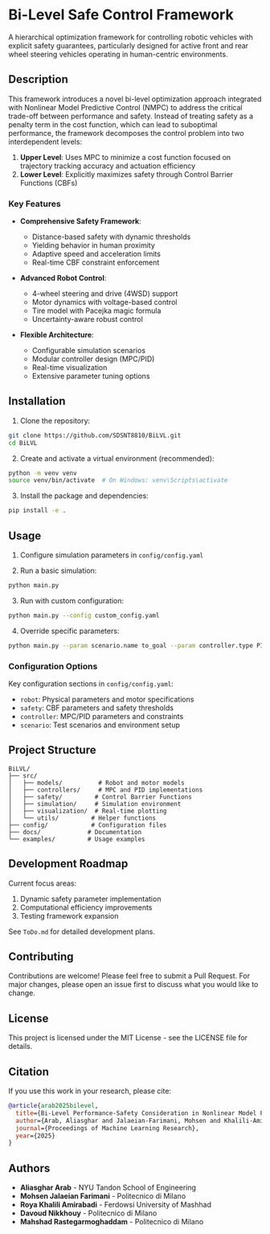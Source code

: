 # Bi-Level Safe Control Framework

A hierarchical optimization framework for controlling robotic vehicles with explicit safety guarantees, particularly designed for active front and rear wheel steering vehicles operating in human-centric environments.

## Description

This framework introduces a novel bi-level optimization approach integrated with Nonlinear Model Predictive Control (NMPC) to address the critical trade-off between performance and safety. Instead of treating safety as a penalty term in the cost function, which can lead to suboptimal performance, the framework decomposes the control problem into two interdependent levels:

1. **Upper Level**: Uses MPC to minimize a cost function focused on trajectory tracking accuracy and actuation efficiency
2. **Lower Level**: Explicitly maximizes safety through Control Barrier Functions (CBFs)

### Key Features

- **Comprehensive Safety Framework**: 
  - Distance-based safety with dynamic thresholds
  - Yielding behavior in human proximity
  - Adaptive speed and acceleration limits
  - Real-time CBF constraint enforcement

- **Advanced Robot Control**:
  - 4-wheel steering and drive (4WSD) support
  - Motor dynamics with voltage-based control
  - Tire model with Pacejka magic formula
  - Uncertainty-aware robust control

- **Flexible Architecture**:
  - Configurable simulation scenarios
  - Modular controller design (MPC/PID)
  - Real-time visualization
  - Extensive parameter tuning options

## Installation

1. Clone the repository:
```bash
git clone https://github.com/SDSNT8810/BiLVL.git
cd BiLVL
```

2. Create and activate a virtual environment (recommended):
```bash
python -m venv venv
source venv/bin/activate  # On Windows: venv\Scripts\activate
```

3. Install the package and dependencies:
```bash
pip install -e .
```

## Usage

1. Configure simulation parameters in `config/config.yaml`

2. Run a basic simulation:
```bash
python main.py
```

3. Run with custom configuration:
```bash
python main.py --config custom_config.yaml
```

4. Override specific parameters:
```bash
python main.py --param scenario.name to_goal --param controller.type PID
```

### Configuration Options

Key configuration sections in `config/config.yaml`:
- `robot`: Physical parameters and motor specifications
- `safety`: CBF parameters and safety thresholds
- `controller`: MPC/PID parameters and constraints
- `scenario`: Test scenarios and environment setup

## Project Structure

```
BiLVL/
├── src/
│   ├── models/          # Robot and motor models
│   ├── controllers/     # MPC and PID implementations
│   ├── safety/         # Control Barrier Functions
│   ├── simulation/     # Simulation environment
│   ├── visualization/  # Real-time plotting
│   └── utils/         # Helper functions
├── config/            # Configuration files
├── docs/             # Documentation
└── examples/         # Usage examples
```

## Development Roadmap

Current focus areas:
1. Dynamic safety parameter implementation
2. Computational efficiency improvements
3. Testing framework expansion

See `ToDo.md` for detailed development plans.

## Contributing

Contributions are welcome! Please feel free to submit a Pull Request. For major changes, please open an issue first to discuss what you would like to change.

## License

This project is licensed under the MIT License - see the LICENSE file for details.

## Citation

If you use this work in your research, please cite:

```bibtex
@article{arab2025bilevel,
  title={Bi-Level Performance-Safety Consideration in Nonlinear Model Predictive Control},
  author={Arab, Aliasghar and Jalaeian-Farimani, Mohsen and Khalili-Amirabadi, Roya, and Nikkhouy, Davoud and Rastegarmoghaddam, Mahshad},
  journal={Proceedings of Machine Learning Research},
  year={2025}
}
```

## Authors

- **Aliasghar Arab** - NYU Tandon School of Engineering
- **Mohsen Jalaeian Farimani** - Politecnico di Milano
- **Roya Khalili Amirabadi** - Ferdowsi University of Mashhad
- **Davoud Nikkhouy** - Politecnico di Milano
- **Mahshad Rastegarmoghaddam** - Politecnico di Milano